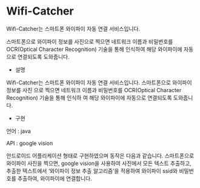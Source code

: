 # Wifi-Catcher


Wifi-Catcher는 스마트폰 와이파이 자동 연결 서비스입니다.

스마트폰으로 와이파이 정보를 사진으로 찍으면 네트워크 이름과 비밀번호를 OCR(Optical Character Recognition) 기술을 통해 인식하여 해당 와이파이에 자동으로 연결되도록 도와줍니다.



- 설명


Wifi-Catcher는 스마트폰 와이파이 자동 연결 서비스입니다. 스마트폰으로 와이파이 정보를 사진
으로 찍으면 네트워크 이름과 비밀번호를 OCR(Optical Character Recognition) 기술을 통해 인식하
여 해당 와이파이에 자동으로 연결되도록 도와줍니다.


- 구현


언어 : java


API : google vision


안드로이드 어플리케이션 형태로 구현하였으며 동작은 다음과 같습니다.
스마트폰으로 와이파이 사진을 찍으면, google vision을 사용하여 사진에서 모든 텍스트 추출하고,
추출한 텍스트에서 ‘와이파이 정보 추출 알고리즘’을 적용하여 와이파이 ssid와 비밀번호를 추출하여, 와이파이에 연결합니다.
